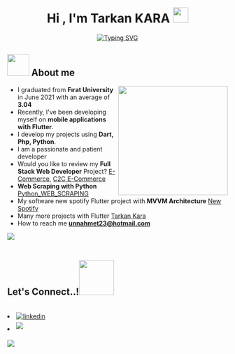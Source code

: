 <h1 align="center"><b>Hi , I'm Tarkan KARA </b><img src="https://media.giphy.com/media/hvRJCLFzcasrR4ia7z/giphy.gif" width="35"></h1>

<p align="center">
  <a href="https://git.io/typing-svg"><img src="https://readme-typing-svg.herokuapp.com?font=Fira+Code&weight=500&size=25&pause=500&color=1748EE&center=true&vCenter=true&width=533&lines=JR+Software+Engineer;Flutter+-+Dart+-+Firebase+-+RestAPI;PHP+-+Python+-+Git%26GitHub;HTML+-+CSS+-+JavaScript+-+Bootstrap" alt="Typing SVG" /></a>
</p>



## <img src = "https://user-images.githubusercontent.com/59411109/218849787-ecf80688-6f54-41b5-9ab8-78b8f02bd6fe.gif" width = 50px> **About me**

<img align="right" src="https://user-images.githubusercontent.com/59411109/218849448-91b19d83-cea6-437a-b5ff-89aa284b13d5.gif" width = 250px>



- I graduated from **Fırat University** in June 2021 with an average of **3.04**
- Recently, I've been developing myself on **mobile applications with Flutter**.
- I develop my projects using **Dart, Php, Python**.
- I am a passionate and patient developer
- Would you like to review my **Full Stack Web Developer** Project? [E-Commerce](https://github.com/TarkanKara/E-Ticaret), [C2C E-Commerce](https://github.com/TarkanKara/C2C_E-Ticaret/tree/main/E-Ticaret)
- **Web Scraping with Python** [Python_WEB_SCRAPING](https://github.com/TarkanKara/Python_WEB_SCRAPING)
- My software new spotify Flutter project with **MVVM Architecture** [New Spotify](https://github.com/TarkanKara/SpotifyUI_Api_MVVM) 
- Many more projects with Flutter [Tarkan Kara](https://github.com/TarkanKara?tab=repositories)
- How to reach me **unnahmet23@hotmail.com**  


<img src="https://user-images.githubusercontent.com/73097560/115834477-dbab4500-a447-11eb-908a-139a6edaec5c.gif"><br><br>




## <b> Let's Connect..!</b><img src="https://user-images.githubusercontent.com/59411109/218859103-2e1e3d79-e255-4ea9-a4f7-8dde0663c2c5.gif" width ="80">
<br>
<div align='left'>


<li>
<a href="https://www.linkedin.com/in/tarkan-kara-999326176/" target="_blank">
<img src="https://img.shields.io/badge/linkedin:  TarkanKara-%2300acee.svg?color=405DE6&style=for-the-badge&logo=linkedin&logoColor=white" alt=linkedin style="margin-bottom: 5px;"/>
</a>
</li>

<li>
<a href="mailto:unnahmet23@gmail.com" target="_blank">
<img src="https://img.shields.io/badge/gmail:  TarkanKara-%23EA4335.svg?style=for-the-badge&logo=gmail&logoColor=white" t=mail style="margin-bottom: 5px;" />
</a>
</li>

<br>
<img src="https://user-images.githubusercontent.com/73097560/115834477-dbab4500-a447-11eb-908a-139a6edaec5c.gif">
<br>
 

